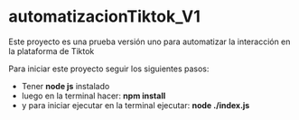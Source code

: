 # automatizacionTiktok_V1
Este proyecto es una prueba versión uno para automatizar la interacción en la plataforma de Tiktok

Para iniciar este proyecto seguir los siguientes pasos:
- Tener **node js** instalado
- luego en la terminal hacer: **npm install**
- y para iniciar ejecutar en la terminal ejecutar: **node ./index.js**
